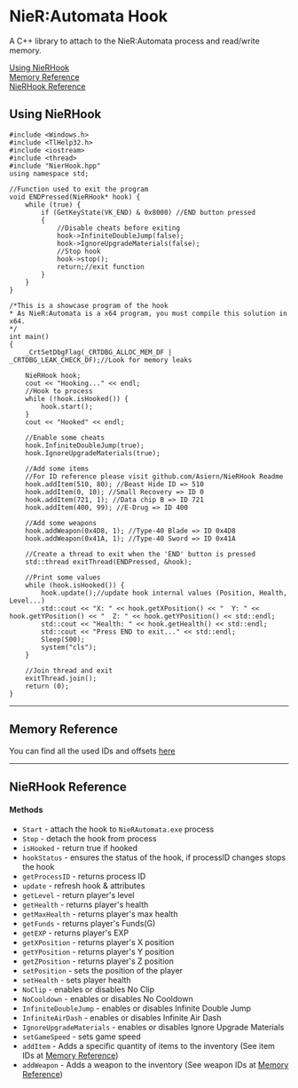 # NieR:Automata Hook

A C++ library to attach to the NieR:Automata process and read/write memory.

[Using NieRHook](#using-nierhook) <br>
[Memory Reference](#memory-reference)<br>
[NieRHook Reference](#nierhook-reference)

## Using NieRHook

```
#include <Windows.h>
#include <TlHelp32.h>
#include <iostream>
#include <thread>
#include "NierHook.hpp"
using namespace std;

//Function used to exit the program
void ENDPressed(NieRHook* hook) {
	while (true) {
		if (GetKeyState(VK_END) & 0x8000) //END button pressed
		{
			//Disable cheats before exiting
			hook->InfiniteDoubleJump(false);
			hook->IgnoreUpgradeMaterials(false);
			//Stop hook
			hook->stop();
			return;//exit function
		}
	}
}

/*This is a showcase program of the hook
* As NieR:Automata is a x64 program, you must compile this solution in x64.
*/
int main()
{
	_CrtSetDbgFlag(_CRTDBG_ALLOC_MEM_DF | _CRTDBG_LEAK_CHECK_DF);//Look for memory leaks

	NieRHook hook;
	cout << "Hooking..." << endl;
	//Hook to process
	while (!hook.isHooked()) {
		hook.start();
	}
	cout << "Hooked" << endl;

	//Enable some cheats
	hook.InfiniteDoubleJump(true);
	hook.IgnoreUpgradeMaterials(true);

	//Add some items
	//For ID reference please visit github.com/Asiern/NieRHook Readme
	hook.addItem(510, 80); //Beast Hide ID => 510
	hook.addItem(0, 10); //Small Recovery => ID 0
	hook.addItem(721, 1); //Data chip B => ID 721
	hook.addItem(400, 99); //E-Drug => ID 400

	//Add some weapons
	hook.addWeapon(0x4D8, 1); //Type-40 Blade => ID 0x4D8
	hook.addWeapon(0x41A, 1); //Type-40 Sword => ID 0x41A

	//Create a thread to exit when the 'END' button is pressed
	std::thread exitThread(ENDPressed, &hook);

	//Print some values
	while (hook.isHooked()) {
		hook.update();//update hook internal values (Position, Health, Level...)
		std::cout << "X: " << hook.getXPosition() << "  Y: " << hook.getYPosition() << "  Z: " << hook.getYPosition() << std::endl;
		std::cout << "Health: " << hook.getHealth() << std::endl;
		std::cout << "Press END to exit..." << std::endl;
		Sleep(500);
		system("cls");
	}

	//Join thread and exit
	exitThread.join();
	return (0);
}
```

---

## Memory Reference

You can find all the used IDs and offsets [here](https://docs.google.com/spreadsheets/d/1zowU8VOamVJcsLZni7T-5OaiT8iZAEM3YYEdtVP1F8k/edit?usp=sharing)

---

## NieRHook Reference

#### Methods

- `Start` - attach the hook to `NieRAutomata.exe` process
- `Stop` - detach the hook from process
- `isHooked` - return true if hooked
- `hookStatus` - ensures the status of the hook, if processID changes stops the hook
- `getProcessID` - returns process ID
- `update` - refresh hook & attributes
- `getLevel` - return player's level
- `getHealth` - returns player's health
- `getMaxHealth` - returns player's max health
- `getFunds` - returns player's Funds(G)
- `getEXP` - returns player's EXP
- `getXPosition` - returns player's X position
- `getYPosition` - returns player's Y position
- `getZPosition` - returns player's Z position
- `setPosition` - sets the position of the player
- `setHealth` - sets player health
- `NoClip` - enables or disables No Clip
- `NoCooldown` - enables or disables No Cooldown
- `InfiniteDoubleJump` - enables or disables Infinite Double Jump
- `InfiniteAirDash` - enables or disables Infinite Air Dash
- `IgnoreUpgradeMaterials` - enables or disables Ignore Upgrade Materials
- `setGameSpeed` - sets game speed
- `addItem` - Adds a specific quantity of items to the inventory (See item IDs at [Memory Reference](#memory-reference))
- `addWeapon` - Adds a weapon to the inventory (See weapon IDs at [Memory Reference](#memory-reference))
